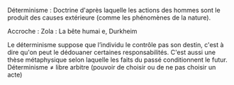 Déterminisme : Doctrine d'après laquelle les actions des hommes sont le produit des causes extérieure (comme les phénomènes de la nature). 

Accroche : Zola : La bête humai e, Durkheim

Le déterminisme suppose que l’individu le contrôle pas son destin, c'est à dire qu'on peut le dédouaner certaines responsabilités. 
C'est aussi une thèse métaphysique selon laquelle les faits du passé conditionnent le futur. 
Déterminisme $\neq$ libre arbitre (pouvoir de choisir ou de ne pas choisir un acte)
